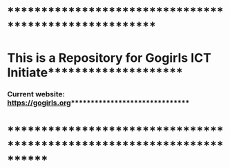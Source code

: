 # ******************************************************
# This is a Repository for Gogirls ICT Initiate********************
### Current website: https://gogirls.org******************************
# **********************************************************************